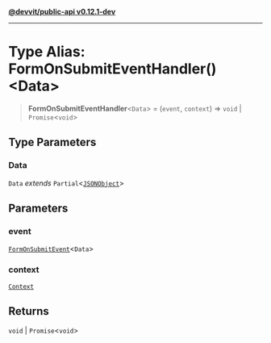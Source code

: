 [**@devvit/public-api v0.12.1-dev**](../README.md)

---

# Type Alias: FormOnSubmitEventHandler()\<Data\>

> **FormOnSubmitEventHandler**\<`Data`\> = (`event`, `context`) => `void` \| `Promise`\<`void`\>

## Type Parameters

### Data

`Data` _extends_ `Partial`\<[`JSONObject`](JSONObject.md)\>

## Parameters

### event

[`FormOnSubmitEvent`](FormOnSubmitEvent.md)\<`Data`\>

### context

[`Context`](../@devvit/namespaces/Devvit/type-aliases/Context.md)

## Returns

`void` \| `Promise`\<`void`\>
